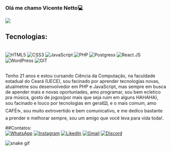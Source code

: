 ### Olá me chamo Vicente Netto💻

<picture>
<source 
  srcset="https://github-readme-stats.vercel.app/api?username=vicenthynetto&show_icons=true&theme=dark"
  media="(prefers-color-scheme: dark)"
/>
<source
  srcset="https://github-readme-stats.vercel.app/api?username=vicenthynetto&show_icons=true"
  media="(prefers-color-scheme: light), (prefers-color-scheme: no-preference)"
/>
<img src="https://github-readme-stats.vercel.app/api?username=vicenthynetto&show_icons=true" />
</picture>

## Tecnologias:

<div style="display: inline_block"></br>
	<img align="center" alt="HTML5" src="https://img.shields.io/badge/HTML5-E34F26?style=for-the-badge&logo=html5&logoColor=white" />
	<img align="center" alt="CSS3" src="https://img.shields.io/badge/CSS3-1572B6?style=for-the-badge&logo=css3&logoColor=white" />
	<img align="center" alt="JavaScript" src="https://img.shields.io/badge/JavaScript-F7DF1E?style=for-the-badge&logo=javascript&logoColor=black" />
	<img align="center" alt="PHP" src="https://img.shields.io/badge/PHP-777BB4?style=for-the-badge&logo=php&logoColor=white" />
	<img align="center" alt="Postgress" src="https://img.shields.io/badge/PostgreSQL-316192?style=for-the-badge&logo=postgresql&logoColor=white" />
	<img align="center" alt="React.JS" src="https://img.shields.io/badge/React-20232A?style=for-the-badge&logo=react&logoColor=61DAFB" />
	<img align="center" alt="WordPress" src="https://img.shields.io/badge/Wordpress-21759B?style=for-the-badge&logo=wordpress&logoColor=white" />
	<img align="center" alt="GIT" src="https://img.shields.io/badge/GIT-E44C30?style=for-the-badge&logo=git&logoColor=white" />
</div></br>

Tenho 21 anos e estou cursando Ciência da Computação, na faculdade estadual do Ceará (UECE), sou facinado por aprender tecnologias novas, atualmetne sou desenvolvedor em PHP e JavaScript, mas sempre em busca de apender mais e novas oportuniades, amo programar, sou bem ecletico pra música, gosto de jogos(por mais que seja ruim em alguns HAHAHA), sou facinado e louco por tecnologias em geral⌨️, e o mais comum, amo CAFÉ☕, sou muito extrovertido e bem comunicativo, e me dedico bastante a prender e melhorar sempre, sou um amigo que você leva para vida toda!.

##Contatos:</br>
[![WhatsApp](https://img.shields.io/badge/WhatsApp-25D366?style=for-the-badge&logo=whatsapp&logoColor=white)](https://wa.link/h1lanr)
[![Instagram](https://img.shields.io/badge/Instagram-E4405F?style=for-the-badge&logo=instagram&logoColor=white)](https://instagram.com/vicente_netto019)
[![LikedIn](https://img.shields.io/badge/LinkedIn-0077B5?style=for-the-badge&logo=linkedin&logoColor=white)](https://www.linkedin.com/in/vicente-peixoto-74017b193/)
[![Gmail](https://img.shields.io/badge/Gmail-D14836?style=for-the-badge&logo=gmail&logoColor=white)](mailto:vicenthy.netto@gmail.com)
[![Discord](https://img.shields.io/badge/Discord-7289DA?style=for-the-badge&logo=discord&logoColor=white)](https://discord.gg/VicenteNetto#3554)

![snake gif](https://github.com/vicenthynetto/vicenthynetto/blob/output/github-contribution-grid-snake.svg)
